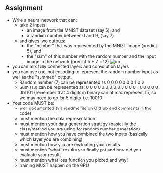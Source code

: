 
## Assignment

- Write a neural network that can:
    - take 2 inputs:
      - an image from the MNIST dataset (say 5), and
      - a random number between 0 and 9, (say 7)
    - and gives two outputs:
      - the "number" that was represented by the MNIST image (predict 5), and
      - the "sum" of this number with the random number and the input image to  the network (predict 5 + 7 = 12)
      ![im](https://canvas.instructure.com/courses/2734471/files/155148058/preview)
- you can mix fully connected layers and convolution layers
- you can use one-hot encoding to represent the random number input as well as the "summed" output.
    - Random number (7) can be represented as 0 0 0 0 0 0 0 1 0 0
    - Sum (13) can be represented as:
0 0 0 0 0 0 0 0 0 0 0 0 0 1 0 0 0 0 0
0b1101 (remember that 4 digits in binary can at max represent 15, so we may need to go for 5 digits. i.e. 10010
- Your code MUST be:
  - well documented (via readme file on GitHub and comments in the code)
  - must mention the data representation
  - must mention your data generation strategy (basically the class/method you are using for random number generation)
  - must mention how you have combined the two inputs (basically which layer you are combining)
  - must mention how you are evaluating your results 
  - must mention "what" results you finally got and how did you evaluate your results
  - must mention what loss function you picked and why!
  - training MUST happen on the GPU
